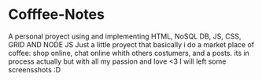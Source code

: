 # Cofffee-Notes
A personal proyect using and implementing HTML, NoSQL DB, JS, CSS, GRID AND NODE JS
Just a little proyect that basically i do a market place of coffee: shop online, chat online whith others costumers, and a posts.
its in process actually but with all my passion and love <3
I will left some screensshots :D
